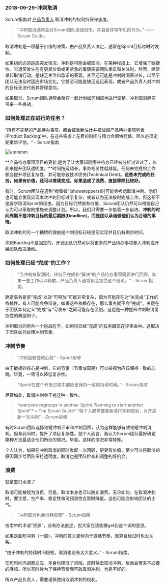 ### 2018-09-29-冲刺取消

Scrum指南对 [产品负责人](https://medium.com/serious-scrum/the-product-owner-6b7a63fef8fe) 取消冲刺的权利持保守态度。

> “冲刺取消通常会对Scrum团队造成创伤，并且是非常罕见的行为。” —— Scrum Guide。

取消冲刺是一项基于价值的决策，由产品负责人决定，通常在Sprint目标过时时发起。

如果组织必须适应突发情况，冲刺是可能会被取消。在某种程度上，它增强了敏捷性。它通常发生在有更具价值或更紧急的事情需要团队承诺和关注时。然而，经常发起取消行动，是缺乏关注和承诺的表现。甚至还可能是冲刺时间表过长，以至于团队无法及时适应市场变化。它甚至可能是缺乏远见表现，或者产品负责人对冲刺的目标无法代表其管理意向。

如果取消，Scrum团队通常会聚在一起计划如何相应地进行调整。冲刺取消确实带来一些挑战。

### 如何处理正在进行的任务？

“所有不完整的产品待办事项，都会被重新估计并被放回产品待办事项列表(Product Backlog)中。在这些需求上花费的时间与精力会很快贬值，所以必须定期重新评估。“ - Scrum指南

![emmmm](https://sggggy.github.io/images/2859735-587a9b623ee9c84c.webp)

**产品待办事项项目的更新,是为了让大家知晓哪些待办已经被分析讨论过了，以此来提升团队透明度。**时间拖延越长，事务相关性就越低。任何未完成的工作都会提升项目复杂性，并可能导致技术债务(Technical Debt)。**这些未完成的任务，如果有价值，还可以继续完成，如果造成了浪费，直接移除比较好。**

有时，Scrum团队在遇到“搅局者”(showstoppers)时可能会考虑取消冲刺。他们也可能会发现实现本次冲刺目标过于复杂，或者认为无法按时完成工作。但这都不是要求取消Sprint的理由。因为目标仍然很有价值，Scrum团队仍然可以根据自己认为可以采取的措施来调整计划。所以，我们只需要一步接着一步前进。**冲刺的时间周期不是冲刺目标的最后期限(Deadline)，而是团队承诺做他们认为合理的事情。**

取消冲刺的另一个糟糕的理由是冲刺目标已经提前实现并且仍有剩余时间。

冲刺Backlog不是固定的，开发团队仍然可以将更多的产品待办事项移入冲刺或开展团队改进活动。

### 如何处理已经“完成”的工作？

> "当冲刺被取消时，任何已完成和”解决“的产品待办事项需要进行回顾。如果一些工作可以释放，产品负责人通常都会接受这个结论。" - Scrum指南。

确定事务是否“完成”以及“可释放”可能非常复杂，因为可能存在对“未完成”工作的依赖性。有人可能会争辩说，如果这些依赖存在，那么事务就不会“完成”，关键在于团队如何定义“完成”与“可发布”之间可能存在区别。这也是一种提升冲刺取消复杂性的典型例子。

冲刺取消的另外一个挑战在于，如何将已经“完成”的任务踢现在评审会中。这取决于团队如何处理冲刺节奏。

###  冲刺节奏

> “冲刺是敏捷的心脏” *- Sprint指南*

由于敏捷的核心是冲刺，它的节奏（节奏或周期）可以被视为应该保持一致的心跳。毕竟，一致可以降低复杂性。

>“Sprint在整个开发过程中都应该保持一致的持续时间。” *- Scrum指南*

尽管如此，取消冲刺会干扰这种一致性。

> “everyone regroups in another Sprint Planning to start another Sprint”* — The Scrum Guide* “每个人都需要重新进行冲刺规划，以开启新一次冲刺” *- Scrum指南*

有时Scrum团队选择缩短冲刺评审和冲刺回顾，认为这样能够有效缩短冲刺消耗。但与此同时，提升了项目复杂性。就个人而言，我认为Scrum团队最好确定哪种方法最适合他们所处的情况。毕竟，这样的情况非常特殊。

个人认为，如果在冲刺取消的同时发起一次回顾，更更有价值，至少可以将取消的原因同步给团队保持透明度。取消也是团队检查和调整的好机会。


### 浪费

钱拿去打水漂了

取消可能被视为浪费，但是，取消本身也可以防止浪费。无论如何，在取消冲刺时，要注意，生产率、稳定性和可预测性会暂时降低。这也可能会影响团队的士气。


> “冲刺取消也会消耗资源” - Scrum指南

指南中的术语“资源”，没有办法直述，但大家应该能够get到这个词的意思。

如果是超短冲刺（一周），冲刺的意义更倾向于遵循节奏，就算目标过时也没关系。

“由于冲刺的持续时间很短，取消也没有太大意义。” - Scrum指南。

在短时间内调整适应，本身也降低了风险。这时候去取消冲刺，反而会带来不必要的麻烦。所以有时候为了保持节奏而不敢取消冲刺，也是不好的。

所以产品负责人，需要谨慎使用取消冲刺的权利。